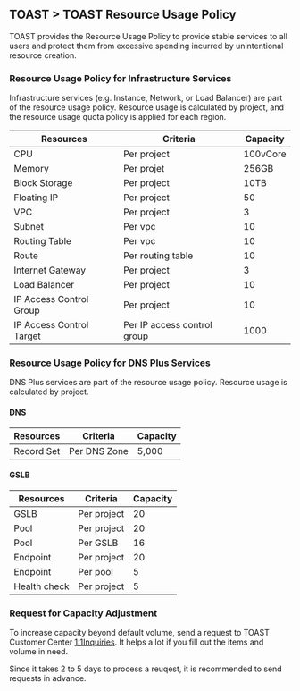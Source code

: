 ## TOAST > TOAST Resource Usage Policy 
TOAST provides the Resource Usage Policy to provide stable services to all users and protect them from excessive spending incurred by unintentional resource creation. 

### Resource Usage Policy for Infrastructure Services  
Infrastructure services (e.g. Instance, Network, or Load Balancer) are part of the resource usage policy. 
Resource usage is calculated by project, and the resource usage quota policy is applied for each region. 

|Resources | Criteria | Capacity |
|----|----|----|
|CPU	| Per project |100vCore|
|Memory	 | Per projet |256GB|
|Block Storage| Per project |10TB|
|Floating IP | Per project |50|
|VPC | Per project |3|
|Subnet | Per vpc |10|
|Routing Table | Per vpc |10|
|Route | Per routing table |10|
|Internet Gateway | Per project	|3|
|Load Balancer | Per project |10|
|IP Access Control Group	| Per project |10|
|IP Access Control Target | Per IP access control group	|1000|

### Resource Usage Policy for DNS Plus Services 
DNS Plus services are part of the resource usage policy. 
Resource usage is calculated by project.

#### DNS
|Resources | Criteria | Capacity |
|----|----|----|
|Record Set	| Per DNS Zone |5,000|

#### GSLB
|Resources | Criteria | Capacity |
|----|----|----|
|GSLB	| Per project | 20|
|Pool	| Per project | 20 |
|Pool   | Per GSLB    | 16 |
|Endpoint | Per project | 20 |
|Endpoint| Per pool | 5 |
|Health check	| Per project | 5 |


### Request for Capacity Adjustment
To increase capacity beyond default volume, send a request to TOAST Customer Center [1:1Inquiries](https://www.toast.com/kr/support/inquiry). 
It helps a lot if you fill out the items and volume in need. 

Since it takes 2 to 5 days to process a reuqest, it is recommended to send requests in advance. 
